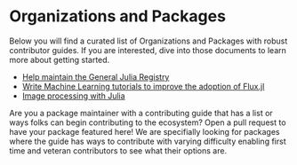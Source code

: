
# Organizations and Packages

Below you will find a curated list of Organizations and Packages with robust contributor guides. If you are interested, dive into those documents to learn more about getting started.

- [Help maintain the General Julia Registry](https://github.com/JuliaRegistries/General/blob/master/CONTRIBUTING.md)
- [Write Machine Learning tutorials to improve the adoption of Flux.jl](https://github.com/FluxML/Flux.jl/blob/master/CONTRIBUTING.md)
- [Image processing with Julia](https://github.com/JuliaImages/Images.jl/blob/master/CONTRIBUTING.md)

Are you a package maintainer with a contributing guide that has a list or ways folks can begin contributing to the ecosystem? Open a pull request to have your package featured here! We are specifially looking for packages where the guide has ways to contribute with varying difficulty enabling first time and veteran contributors to see what their options are. 
